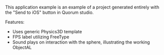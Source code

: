 This application example is an example of a project generated entirely with the "Send to iOS" button in Quorum studio.

Features:
 - Uses generic Physics3D template
 - FPS label utilizing FreeType
 - Sound plays on interaction with the sphere, illustrating the working ObjectAL

